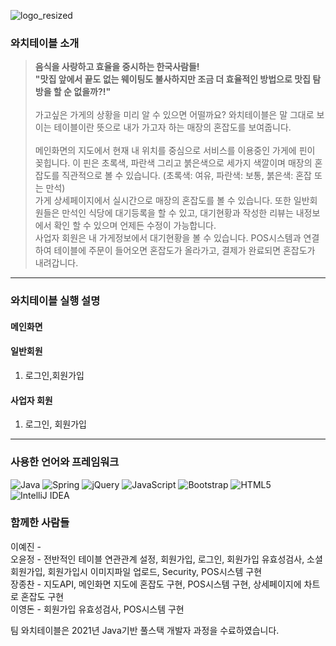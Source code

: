 ![logo_resized](https://user-images.githubusercontent.com/86641712/150141160-fe74de5d-2c47-45e1-87b9-5d132f508eba.png)

### 와치테이블 소개
>**음식을 사랑하고 효율을 중시하는 한국사람들! <br>
"맛집 앞에서 끝도 없는 웨이팅도 불사하지만 조금 더 효율적인 방법으로 맛집 탐방을 할 순 없을까?!"** <br><br>
가고싶은 가게의 상황을 미리 알 수 있으면 어떨까요? 와치테이블은 말 그대로 보이는 테이블이란 뜻으로 내가 가고자 하는 매장의 혼잡도를 보여줍니다. <br><br>
메인화면의 지도에서 현재 내 위치를 중심으로 서비스를 이용중인 가게에 핀이 꽂힙니다. 이 핀은 초록색, 파란색 그리고 붉은색으로 세가지 색깔이며 매장의 혼잡도를 직관적으로 볼 수 있습니다. (초록색: 여유, 파란색: 보통, 붉은색: 혼잡 또는 만석)<br>
가게 상세페이지에서 실시간으로 매장의 혼잡도를 볼 수 있습니다. 또한 일반회원들은 만석인 식당에 대기등록을 할 수 있고, 대기현황과 작성한 리뷰는 내정보에서 확인 할 수 있으며 언제든 수정이 가능합니다. <br>
사업자 회원은 내 가게정보에서 대기현황을 볼 수 있습니다. POS시스템과 연결하여 테이블에 주문이 들어오면 혼잡도가 올라가고, 결제가 완료되면 혼잡도가 내려갑니다.
***
### 와치테이블 실행 설명
#### 메인화면

#### 일반회원
1. 로그인,회원가입


#### 사업자 회원
1. 로그인, 회원가입



***
### 사용한 언어와 프레임워크
![Java](https://img.shields.io/badge/java-%23ED8B00.svg?style=for-the-badge&logo=java&logoColor=white)
![Spring](https://img.shields.io/badge/spring-%236DB33F.svg?style=for-the-badge&logo=spring&logoColor=white)
![jQuery](https://img.shields.io/badge/jquery-%230769AD.svg?style=for-the-badge&logo=jquery&logoColor=white)
![JavaScript](https://img.shields.io/badge/javascript-%23323330.svg?style=for-the-badge&logo=javascript&logoColor=%23F7DF1E)
![Bootstrap](https://img.shields.io/badge/bootstrap-%23563D7C.svg?style=for-the-badge&logo=bootstrap&logoColor=white)
![HTML5](https://img.shields.io/badge/html5-%23E34F26.svg?style=for-the-badge&logo=html5&logoColor=white)
![IntelliJ IDEA](https://img.shields.io/badge/IntelliJIDEA-000000.svg?style=for-the-badge&logo=intellij-idea&logoColor=white)

### 함께한 사람들
이예진 - <br>
오윤정 - 전반적인 테이블 연관관계 설정, 회원가입, 로그인, 회원가입 유효성검사, 소셜 회원가입, 회원가입시 이미지파일 업로드, Security, POS시스템 구현 <br>
장종찬 - 지도API, 메인화면 지도에 혼잡도 구현, POS시스템 구현, 상세페이지에 차트로 혼잡도 구현<br>
이영돈 - 회원가입 유효성검사, POS시스템 구현<br>

팀 와치테이블은 2021년 Java기반 풀스택 개발자 과정을 수료하였습니다.
